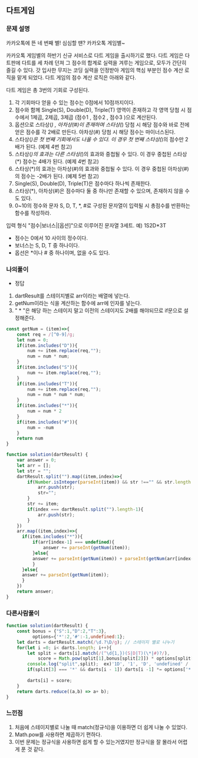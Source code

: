 ## 다트게임
### 문제 설명
카카오톡에 뜬 네 번째 별! 심심할 땐? 카카오톡 게임별~

카카오톡 게임별의 하반기 신규 서비스로 다트 게임을 출시하기로 했다. 다트 게임은 다트판에 다트를 세 차례 던져 그 점수의 합계로 실력을 겨루는 게임으로, 모두가 간단히 즐길 수 있다.
갓 입사한 무지는 코딩 실력을 인정받아 게임의 핵심 부분인 점수 계산 로직을 맡게 되었다. 다트 게임의 점수 계산 로직은 아래와 같다.

다트 게임은 총 3번의 기회로 구성된다.
1. 각 기회마다 얻을 수 있는 점수는 0점에서 10점까지이다.
2. 점수와 함께 Single(S), Double(D), Triple(T) 영역이 존재하고 각 영역 당첨 시 점수에서 1제곱, 2제곱, 3제곱 (점수1 , 점수2 , 점수3 )으로 계산된다.
3. 옵션으로 스타상(*) , 아차상(#)이 존재하며 스타상(*) 당첨 시 해당 점수와 바로 전에 얻은 점수를 각 2배로 만든다. 아차상(#) 당첨 시 해당 점수는 마이너스된다.
4. 스타상(*)은 첫 번째 기회에서도 나올 수 있다. 이 경우 첫 번째 스타상(*)의 점수만 2배가 된다. (예제 4번 참고)
5. 스타상(*)의 효과는 다른 스타상(*)의 효과와 중첩될 수 있다. 이 경우 중첩된 스타상(*) 점수는 4배가 된다. (예제 4번 참고)
6. 스타상(*)의 효과는 아차상(#)의 효과와 중첩될 수 있다. 이 경우 중첩된 아차상(#)의 점수는 -2배가 된다. (예제 5번 참고)
7. Single(S), Double(D), Triple(T)은 점수마다 하나씩 존재한다.
8. 스타상(*), 아차상(#)은 점수마다 둘 중 하나만 존재할 수 있으며, 존재하지 않을 수도 있다.
9. 0~10의 정수와 문자 S, D, T, *, #로 구성된 문자열이 입력될 시 총점수를 반환하는 함수를 작성하라.

입력 형식
"점수|보너스|[옵션]"으로 이루어진 문자열 3세트.
예) 1S2D*3T
- 점수는 0에서 10 사이의 정수이다.
- 보너스는 S, D, T 중 하나이다.
- 옵선은 *이나 # 중 하나이며, 없을 수도 있다.

### 나의풀이
- 정답
1. dartResult를 스테이지별로 arr이라는 배열에 넣는다.
2. getNum이라는 식을 계산하는 함수에 arr에 인자를 넣는다.
3. " * "은 해당 하는 스테이지 말고 이전의 스테이지도 2배를 해야되므로 if문으로 설정해준다. 
```jsx
const getNum = (item)=>{
    const req = /[^0-9]/g;
    let num = 0;
    if(item.includes("D")){
        num += item.replace(req,"");
        num = num * num;
    }
    if(item.includes("S")){
        num += item.replace(req,"");
    }
    if(item.includes("T")){
        num += item.replace(req,"");
        num = num * num * num;
    }
    if(item.includes("*")){
        num = num * 2
    }
    if(item.includes("#")){
        num = -num
    }
    return num
}

function solution(dartResult) {
    var answer = 0;
    let arr = [];
    let str = "";
    dartResult.split("").map((item,index)=>{
        if(Number.isInteger(parseInt(item)) && str !=="" && str.length !==1){
            arr.push(str);
            str="";
        }
        str += item;
        if(index === dartResult.split("").length-1){
            arr.push(str);
        }
    })
    arr.map((item,index)=>{
      if(item.includes("*")){
          if(arr[index-1] === undefined){
              answer += parseInt(getNum(item));
          }else{
          answer += parseInt(getNum(item)) + parseInt(getNum(arr[index-1]));
          }
      }else{
      answer += parseInt(getNum(item));
      }
    })
    return answer;
}
```

### 다른사람풀이
```jsx
function solution(dartResult) {
    const bonus = {"S":1,"D":2,"T":3},
          options={'*':2,'#':-1,undefined:1};
    let darts = dartResult.match(/\d.?\D/g); // 스테이지 별로 나누기
    for(let i =0; i< darts.length; i++){
        let split = darts[i].match(/(^\d{1,})(S|D|T)(\*|#)?/),
            score = Math.pow(split[1],bonus[split[2]]) * options[split[3]];
        console.log("split",split);  ex)'1D', '1', 'D', 'undefined' / '2D*', '2', 'D', '*' 
        if(split[3] === '*' && darts[i - 1]) darts[i -1] *= options['*'];
        
        darts[i] = score;
    }
    return darts.reduce((a,b) => a+ b);
}
```

### 느낀점
1. 처음에 스테이지별로 나눌 때 match(정규식)을 이용하면 더 쉽게 나눌 수 있었다.
2. Math.pow를 사용하면 제곱하기 편하다.
3. 이번 문제는 정규식을 사용하면 쉽게 할 수 있는거였지만 정규식을 잘 몰라서 어렵게 푼 것 같다.
